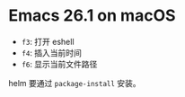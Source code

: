# Emacs 26.1 on macOS

+ `f3`: 打开 eshell
+ `f4`: 插入当前时间
+ `f6`: 显示当前文件路径

helm 要通过 `package-install` 安装。
